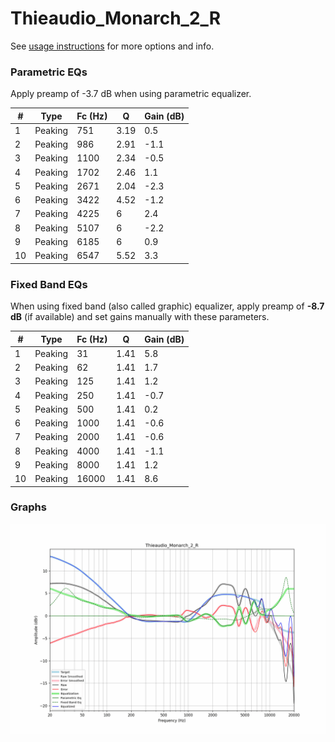 # Thieaudio_Monarch_2_R
See [usage instructions](https://github.com/jaakkopasanen/AutoEq#usage) for more options and info.

### Parametric EQs
Apply preamp of -3.7 dB when using parametric equalizer.

|   # | Type    |   Fc (Hz) |    Q |   Gain (dB) |
|-----|---------|-----------|------|-------------|
|   1 | Peaking |       751 | 3.19 |         0.5 |
|   2 | Peaking |       986 | 2.91 |        -1.1 |
|   3 | Peaking |      1100 | 2.34 |        -0.5 |
|   4 | Peaking |      1702 | 2.46 |         1.1 |
|   5 | Peaking |      2671 | 2.04 |        -2.3 |
|   6 | Peaking |      3422 | 4.52 |        -1.2 |
|   7 | Peaking |      4225 | 6    |         2.4 |
|   8 | Peaking |      5107 | 6    |        -2.2 |
|   9 | Peaking |      6185 | 6    |         0.9 |
|  10 | Peaking |      6547 | 5.52 |         3.3 |

### Fixed Band EQs
When using fixed band (also called graphic) equalizer, apply preamp of **-8.7 dB** (if available) and set gains manually with these parameters.

|   # | Type    |   Fc (Hz) |    Q |   Gain (dB) |
|-----|---------|-----------|------|-------------|
|   1 | Peaking |        31 | 1.41 |         5.8 |
|   2 | Peaking |        62 | 1.41 |         1.7 |
|   3 | Peaking |       125 | 1.41 |         1.2 |
|   4 | Peaking |       250 | 1.41 |        -0.7 |
|   5 | Peaking |       500 | 1.41 |         0.2 |
|   6 | Peaking |      1000 | 1.41 |        -0.6 |
|   7 | Peaking |      2000 | 1.41 |        -0.6 |
|   8 | Peaking |      4000 | 1.41 |        -1.1 |
|   9 | Peaking |      8000 | 1.41 |         1.2 |
|  10 | Peaking |     16000 | 1.41 |         8.6 |

### Graphs
![](./Thieaudio_Monarch_2_R.png)
